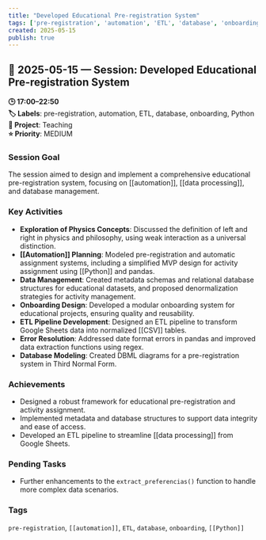 ```yaml
---
title: "Developed Educational Pre-registration System"
tags: ['pre-registration', 'automation', 'ETL', 'database', 'onboarding', 'Python']
created: 2025-05-15
publish: true
---
```


## 📅 2025-05-15 — Session: Developed Educational Pre-registration System

**🕒 17:00–22:50**  
**🏷️ Labels**: pre-registration, automation, ETL, database, onboarding, Python  
**📂 Project**: Teaching  
**⭐ Priority**: MEDIUM  


### Session Goal
The session aimed to design and implement a comprehensive educational pre-registration system, focusing on [[automation]], [[data processing]], and database management.

### Key Activities
- **Exploration of Physics Concepts**: Discussed the definition of left and right in physics and philosophy, using weak interaction as a universal distinction.
- **[[Automation]] Planning**: Modeled pre-registration and automatic assignment systems, including a simplified MVP design for activity assignment using [[Python]] and pandas.
- **Data Management**: Created metadata schemas and relational database structures for educational datasets, and proposed denormalization strategies for activity management.
- **Onboarding Design**: Developed a modular onboarding system for educational projects, ensuring quality and reusability.
- **ETL Pipeline Development**: Designed an ETL pipeline to transform Google Sheets data into normalized [[CSV]] tables.
- **Error Resolution**: Addressed date format errors in pandas and improved data extraction functions using regex.
- **Database Modeling**: Created DBML diagrams for a pre-registration system in Third Normal Form.

### Achievements
- Designed a robust framework for educational pre-registration and activity assignment.
- Implemented metadata and database structures to support data integrity and ease of access.
- Developed an ETL pipeline to streamline [[data processing]] from Google Sheets.

### Pending Tasks
- Further enhancements to the `extract_preferencias()` function to handle more complex data scenarios.

### Tags
`pre-registration`, `[[automation]]`, `ETL`, `database`, `onboarding`, `[[Python]]`
